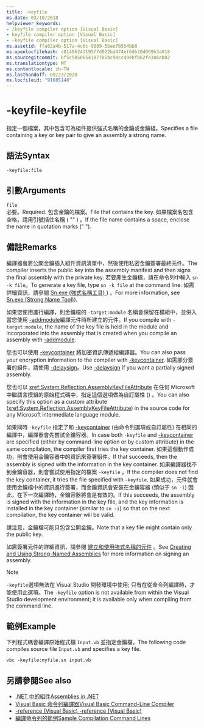 ```yaml
---
title: -keyfile
ms.date: 03/10/2018
helpviewer_keywords:
- /keyfile compiler option [Visual Basic]
- keyfile compiler option [Visual Basic]
- -keyfile compiler option [Visual Basic]
ms.assetid: ffa82a4b-517a-4c6c-9889-5bae7b534bb8
ms.openlocfilehash: c81486243195f7d022bd474ef6db20d069b3a018
ms.sourcegitcommit: bf5c5850654187705bc94cc40ebfb62fe346ab02
ms.translationtype: MT
ms.contentlocale: zh-TW
ms.lasthandoff: 09/23/2020
ms.locfileid: "91085148"
---
```

# <a name="-keyfile"></a><span data-ttu-id="00f2c-102">-keyfile</span><span class="sxs-lookup"><span data-stu-id="00f2c-102">-keyfile</span></span>

<span data-ttu-id="00f2c-103">指定一個檔案，其中包含可為組件提供強式名稱的金鑰或金鑰組。</span><span class="sxs-lookup"><span data-stu-id="00f2c-103">Specifies a file containing a key or key pair to give an assembly a strong name.</span></span>  
  
## <a name="syntax"></a><span data-ttu-id="00f2c-104">語法</span><span class="sxs-lookup"><span data-stu-id="00f2c-104">Syntax</span></span>  
  
```console
-keyfile:file  
```  
  
## <a name="arguments"></a><span data-ttu-id="00f2c-105">引數</span><span class="sxs-lookup"><span data-stu-id="00f2c-105">Arguments</span></span>  

 `file`  
 <span data-ttu-id="00f2c-106">必要。</span><span class="sxs-lookup"><span data-stu-id="00f2c-106">Required.</span></span> <span data-ttu-id="00f2c-107">包含金鑰的檔案。</span><span class="sxs-lookup"><span data-stu-id="00f2c-107">File that contains the key.</span></span> <span data-ttu-id="00f2c-108">如果檔案名包含空格，請用引號括住名稱 ( "" ) 。</span><span class="sxs-lookup"><span data-stu-id="00f2c-108">If the file name contains a space, enclose the name in quotation marks (" ").</span></span>  
  
## <a name="remarks"></a><span data-ttu-id="00f2c-109">備註</span><span class="sxs-lookup"><span data-stu-id="00f2c-109">Remarks</span></span>  

 <span data-ttu-id="00f2c-110">編譯器會將公開金鑰插入組件資訊清單中，然後使用私密金鑰簽署最終元件。</span><span class="sxs-lookup"><span data-stu-id="00f2c-110">The compiler inserts the public key into the assembly manifest and then signs the final assembly with the private key.</span></span> <span data-ttu-id="00f2c-111">若要產生金鑰檔，請在命令列中輸入 `sn -k file`。</span><span class="sxs-lookup"><span data-stu-id="00f2c-111">To generate a key file, type `sn -k file` at the command line.</span></span> <span data-ttu-id="00f2c-112">如需詳細資訊，請參閱 [Sn.exe (強式名稱工具) ](../../../framework/tools/sn-exe-strong-name-tool.md)) 。</span><span class="sxs-lookup"><span data-stu-id="00f2c-112">For more information, see [Sn.exe (Strong Name Tool)](../../../framework/tools/sn-exe-strong-name-tool.md)).</span></span>  
  
 <span data-ttu-id="00f2c-113">如果您使用進行編譯，則金鑰檔的 `-target:module` 名稱會保留在模組中，並併入當您使用 [-addmodule](addmodule.md)編譯元件時所建立的元件。</span><span class="sxs-lookup"><span data-stu-id="00f2c-113">If you compile with `-target:module`, the name of the key file is held in the module and incorporated into the assembly that is created when you compile an assembly with [-addmodule](addmodule.md).</span></span>  
  
 <span data-ttu-id="00f2c-114">您也可以使用 [-keycontainer](keycontainer.md) 將加密資訊傳遞給編譯器。</span><span class="sxs-lookup"><span data-stu-id="00f2c-114">You can also pass your encryption information to the compiler with [-keycontainer](keycontainer.md).</span></span> <span data-ttu-id="00f2c-115">如需部分簽署的組件，請使用 [-delaysign](delaysign.md)。</span><span class="sxs-lookup"><span data-stu-id="00f2c-115">Use [-delaysign](delaysign.md) if you want a partially signed assembly.</span></span>  
  
 <span data-ttu-id="00f2c-116">您也可以 <xref:System.Reflection.AssemblyKeyFileAttribute> 在任何 Microsoft 中繼語言模組的原始程式碼中，指定這個選項做為自訂屬性 () 。</span><span class="sxs-lookup"><span data-stu-id="00f2c-116">You can also specify this option as a custom attribute (<xref:System.Reflection.AssemblyKeyFileAttribute>) in the source code for any Microsoft intermediate language module.</span></span>  
  
 <span data-ttu-id="00f2c-117">如果同時 `-keyfile` 指定了和 [-keycontainer](keycontainer.md) (由命令列選項或自訂屬性) 在相同的編譯中，編譯器會先嘗試金鑰容器。</span><span class="sxs-lookup"><span data-stu-id="00f2c-117">In case both `-keyfile` and [-keycontainer](keycontainer.md) are specified (either by command-line option or by custom attribute) in the same compilation, the compiler first tries the key container.</span></span> <span data-ttu-id="00f2c-118">如果這個動作成功，則會使用金鑰容器中的資訊來簽署組件。</span><span class="sxs-lookup"><span data-stu-id="00f2c-118">If that succeeds, then the assembly is signed with the information in the key container.</span></span> <span data-ttu-id="00f2c-119">如果編譯器找不到金鑰容器，則會嘗試使用指定的檔案 `-keyfile` 。</span><span class="sxs-lookup"><span data-stu-id="00f2c-119">If the compiler does not find the key container, it tries the file specified with `-keyfile`.</span></span> <span data-ttu-id="00f2c-120">如果成功，元件就會使用金鑰檔中的資訊進行簽署，而金鑰資訊會安裝在金鑰容器 (類似于 `sn -i`) 因此，在下一次編譯時，金鑰容器將會是有效的。</span><span class="sxs-lookup"><span data-stu-id="00f2c-120">If this succeeds, the assembly is signed with the information in the key file, and the key information is installed in the key container (similar to `sn -i`) so that on the next compilation, the key container will be valid.</span></span>  
  
 <span data-ttu-id="00f2c-121">請注意，金鑰檔可能只包含公開金鑰。</span><span class="sxs-lookup"><span data-stu-id="00f2c-121">Note that a key file might contain only the public key.</span></span>  
  
 <span data-ttu-id="00f2c-122">如需簽署元件的詳細資訊，請參閱 [建立和使用強式名稱的元件](../../../standard/assembly/create-use-strong-named.md) 。</span><span class="sxs-lookup"><span data-stu-id="00f2c-122">See [Creating and Using Strong-Named Assemblies](../../../standard/assembly/create-use-strong-named.md) for more information on signing an assembly.</span></span>  
  
> [!NOTE]
> <span data-ttu-id="00f2c-123">`-keyfile`選項無法在 Visual Studio 開發環境中使用; 只有在從命令列編譯時，才能使用此選項。</span><span class="sxs-lookup"><span data-stu-id="00f2c-123">The `-keyfile` option is not available from within the Visual Studio development environment; it is available only when compiling from the command line.</span></span>

## <a name="example"></a><span data-ttu-id="00f2c-124">範例</span><span class="sxs-lookup"><span data-stu-id="00f2c-124">Example</span></span>

<span data-ttu-id="00f2c-125">下列程式碼會編譯原始程式檔 `Input.vb` 並指定金鑰檔。</span><span class="sxs-lookup"><span data-stu-id="00f2c-125">The following code compiles source file `Input.vb` and specifies a key file.</span></span>

```console
vbc -keyfile:myfile.sn input.vb
```

## <a name="see-also"></a><span data-ttu-id="00f2c-126">另請參閱</span><span class="sxs-lookup"><span data-stu-id="00f2c-126">See also</span></span>

- [<span data-ttu-id="00f2c-127">.NET 中的組件</span><span class="sxs-lookup"><span data-stu-id="00f2c-127">Assemblies in .NET</span></span>](../../../standard/assembly/index.md)
- [<span data-ttu-id="00f2c-128">Visual Basic 命令列編譯器</span><span class="sxs-lookup"><span data-stu-id="00f2c-128">Visual Basic Command-Line Compiler</span></span>](index.md)
- [<span data-ttu-id="00f2c-129">-reference (Visual Basic) </span><span class="sxs-lookup"><span data-stu-id="00f2c-129">-reference (Visual Basic)</span></span>](reference.md)
- [<span data-ttu-id="00f2c-130">編譯命令列的範例</span><span class="sxs-lookup"><span data-stu-id="00f2c-130">Sample Compilation Command Lines</span></span>](sample-compilation-command-lines.md)
